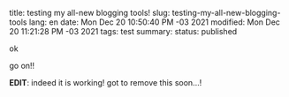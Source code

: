 title: testing my all-new blogging tools!
slug: testing-my-all-new-blogging-tools
lang: en
date: Mon Dec 20 10:50:40 PM -03 2021
modified: Mon Dec 20 11:21:28 PM -03 2021
tags: test
summary: 
status: published

ok

go on!!

**EDIT**: indeed it is working! got to remove this soon...!
